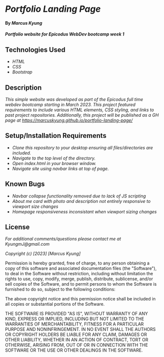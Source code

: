 # _Portfolio Landing Page_

#### By _**Marcus Kyung**_

#### _Portfolio website for Epicodus WebDev bootcamp week 1_

## Technologies Used

* _HTML_
* _CSS_
* _Bootstrap_

## Description

_This simple website was developed as part of the Epicodus full time webdev bootcamp starting in March 2023. This project featured requirements to include various HTML elements, CSS styling, and links to past project repositories. Additionally, this project will be published as a GH page at https://marcuskyung.github.io/portfolio-landing-page/_

## Setup/Installation Requirements

* _Clone this repository to your desktop ensuring all files/directories are included._
* _Navigate to the top level of the directory._
* _Open index.html in your browser window._
* _Navigate site using navbar links at top of page._

## Known Bugs

* _Navbar collapse functionality removed due to lack of JS scripting_
* _About me card with photo and description not entirely responsive to viewport size changes_
* _Homepage responsiveness inconsistant when viewport sizing changes_


## License

_For additional comments/questions please contact me at KyungmJ@gmail.com_

_Copyright (c) [2023] [Marcus Kyung]_

Permission is hereby granted, free of charge, to any person obtaining a copy of this software and associated documentation files (the "Software"), to deal in the Software without restriction, including without limitation the rights to use, copy, modify, merge, publish, distribute, sublicense, and/or sell copies of the Software, and to permit persons to whom the Software is furnished to do so, subject to the following conditions:

The above copyright notice and this permission notice shall be included in all copies or substantial portions of the Software.

THE SOFTWARE IS PROVIDED "AS IS", WITHOUT WARRANTY OF ANY KIND, EXPRESS OR IMPLIED, INCLUDING BUT NOT LIMITED TO THE WARRANTIES OF MERCHANTABILITY, FITNESS FOR A PARTICULAR PURPOSE AND NONINFRINGEMENT. IN NO EVENT SHALL THE AUTHORS OR COPYRIGHT HOLDERS BE LIABLE FOR ANY CLAIM, DAMAGES OR OTHER LIABILITY, WHETHER IN AN ACTION OF CONTRACT, TORT OR OTHERWISE, ARISING FROM, OUT OF OR IN CONNECTION WITH THE SOFTWARE OR THE USE OR OTHER DEALINGS IN THE SOFTWARE.